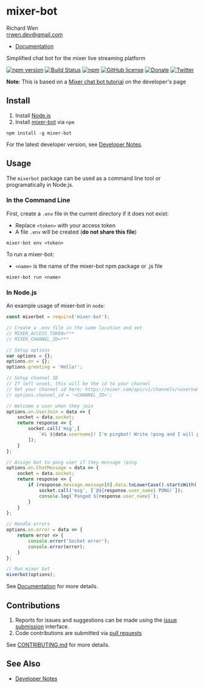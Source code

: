 # mixer-bot

Richard Wen  
rrwen.dev@gmail.com  

* [Documentation](https://rrwen.github.io/mixer-bot)

Simplified chat bot for the mixer live streaming platform

[![npm version](https://badge.fury.io/js/mixer-bot.svg)](https://badge.fury.io/js/mixer-bot)
[![Build Status](https://travis-ci.org/rrwen/mixer-bot.svg?branch=master)](https://travis-ci.org/rrwen/mixer-bot)
[![npm](https://img.shields.io/npm/dt/mixer-bot.svg)](https://www.npmjs.com/package/mixer-bot)
[![GitHub license](https://img.shields.io/github/license/rrwen/mixer-bot.svg)](https://github.com/rrwen/mixer-bot/blob/master/LICENSE)
[![Donate](https://img.shields.io/badge/donate-Donarbox-yellow.svg)](https://donorbox.org/rrwen)
[![Twitter](https://img.shields.io/twitter/url/https/github.com/rrwen/mixer-bot.svg?style=social)](https://twitter.com/intent/tweet?text=Simplified%20chat%20for%20the%20mixer%20live%20streaming%20platform:%20https%3A%2F%2Fgithub.com%2Frrwen%2Fmixer-bot%20%23nodejs%20%23npm)  
  
**Note**: This is based on a [Mixer chat bot tutorial](https://dev.mixer.com/guides/chat/chatbot) on the developer's page

## Install

1. Install [Node.js](https://nodejs.org/en/)
2. Install [mixer-bot](https://www.npmjs.com/package/mixer-bot) via `npm`

```
npm install -g mixer-bot
```

For the latest developer version, see [Developer Notes](DEVELOPER.md).

## Usage

The `mixerbot` package can be used as a command line tool or programatically in Node.js.

### In the Command Line

First, create a `.env` file in the current directory if it does not exist:

* Replace `<token>` with your access token
* A file `.env` will be created (**do not share this file**)

```
mixer-bot env <token>
```

To run a mixer-bot:

* `<name>` is the name of the mixer-bot npm package or .js file 

```
mixer-bot run <name>
```

### In Node.js

An example usage of mixer-bot in `node`:

```javascript
const mixerbot = require('mixer-bot');

// Create a .env file in the same location and set
// MIXER_ACCESS_TOKEN=***
// MIXER_CHANNEL_ID=***

// Setup options
var options = {};
options.on = {};
options.greeting = 'Hello!';

// Setup channel ID
// If left unset, this will be the id to your channel
// Get your channel id here: https://mixer.com/api/v1/channels/<username>?fields=id
// options.channel_id = '<CHANNEL_ID>';

// Welcome a user when they join
options.on.UserJoin = data => {
    socket = data.socket;
    return response => {
        socket.call('msg',[
            `Hi ${data.username}! I'm pingbot! Write !ping and I will pong back!`,
        ]);
    }
};

// Assign bot to pong user if they message !ping
options.on.ChatMessage = data => {
    socket = data.socket;
    return response => {
        if (response.message.message[0].data.toLowerCase().startsWith('!ping')) {
            socket.call('msg', [`@${response.user_name} PONG!`]);
            console.log(`Ponged ${response.user_name}`);
        }
    }
};

// Handle errors
options.on.error = data => {
    return error => {
        console.error('Socket error');
        console.error(error);
    }
};

// Run mixer bot
mixerbot(options);
```

See [Documentation](https://rrwen.github.io/mixer-bot) for more details.

## Contributions

1. Reports for issues and suggestions can be made using the [issue submission](https://github.com/rrwen/mixer-bot/issues) interface.
2. Code contributions are submitted via [pull requests](https://github.com/rrwen/mixer-bot/pulls)

See [CONTRIBUTING.md](CONTRIBUTING.md) for more details.

## See Also

* [Developer Notes](DEVELOPER.md)
